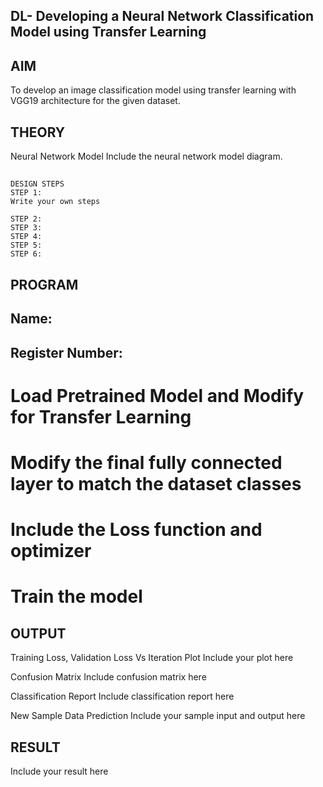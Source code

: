 ## DL- Developing a Neural Network Classification Model using Transfer Learning
## AIM
To develop an image classification model using transfer learning with VGG19 architecture for the given dataset.

## THEORY
Neural Network Model
Include the neural network model diagram.

## 
```
DESIGN STEPS
STEP 1:
Write your own steps

STEP 2:
STEP 3:
STEP 4:
STEP 5:
STEP 6:
```
## PROGRAM
## Name:
## Register Number:
# Load Pretrained Model and Modify for Transfer Learning



# Modify the final fully connected layer to match the dataset classes



# Include the Loss function and optimizer



# Train the model
## OUTPUT
Training Loss, Validation Loss Vs Iteration Plot
Include your plot here

Confusion Matrix
Include confusion matrix here

Classification Report
Include classification report here

New Sample Data Prediction
Include your sample input and output here

## RESULT
Include your result here
